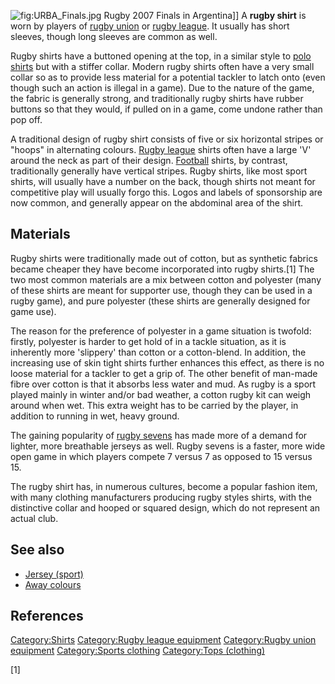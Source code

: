 ![](URBA_Finals.jpg "fig:URBA_Finals.jpg") Rugby 2007 Finals in
Argentina\]\] A **rugby shirt** is worn by players of [rugby
union](rugby_union "wikilink") or [rugby
league](rugby_league "wikilink"). It usually has short sleeves, though
long sleeves are common as well.

Rugby shirts have a buttoned opening at the top, in a similar style to
[polo shirts](polo_shirt "wikilink") but with a stiffer collar. Modern
rugby shirts often have a very small collar so as to provide less
material for a potential tackler to latch onto (even though such an
action is illegal in a game). Due to the nature of the game, the fabric
is generally strong, and traditionally rugby shirts have rubber buttons
so that they would, if pulled on in a game, come undone rather than pop
off.

A traditional design of rugby shirt consists of five or six horizontal
stripes or "hoops" in alternating colours. [Rugby
league](Rugby_league "wikilink") shirts often have a large 'V' around
the neck as part of their design.
[Football](Association_football "wikilink") shirts, by contrast,
traditionally generally have vertical stripes. Rugby shirts, like most
sport shirts, will usually have a number on the back, though shirts not
meant for competitive play will usually forgo this. Logos and labels of
sponsorship are now common, and generally appear on the abdominal area
of the shirt.

## Materials

Rugby shirts were traditionally made out of cotton, but as synthetic
fabrics became cheaper they have become incorporated into rugby
shirts.[1] The two most common materials are a mix between cotton and
polyester (many of these shirts are meant for supporter use, though they
can be used in a rugby game), and pure polyester (these shirts are
generally designed for game use).

The reason for the preference of polyester in a game situation is
twofold: firstly, polyester is harder to get hold of in a tackle
situation, as it is inherently more 'slippery' than cotton or a
cotton-blend. In addition, the increasing use of skin tight shirts
further enhances this effect, as there is no loose material for a
tackler to get a grip of. The other benefit of man-made fibre over
cotton is that it absorbs less water and mud. As rugby is a sport played
mainly in winter and/or bad weather, a cotton rugby kit can weigh around
when wet. This extra weight has to be carried by the player, in addition
to running in wet, heavy ground.

The gaining popularity of [rugby sevens](rugby_sevens "wikilink") has
made more of a demand for lighter, more breathable jerseys as well.
Rugby sevens is a faster, more wide open game in which players compete 7
versus 7 as opposed to 15 versus 15.

The rugby shirt has, in numerous cultures, become a popular fashion
item, with many clothing manufacturers producing rugby styles shirts,
with the distinctive collar and hooped or squared design, which do not
represent an actual club.

## See also

-   [Jersey (sport)](Jersey_(sport) "wikilink")
-   [Away colours](Away_colours "wikilink")

## References

[Category:Shirts](Category:Shirts "wikilink") [Category:Rugby league
equipment](Category:Rugby_league_equipment "wikilink") [Category:Rugby
union equipment](Category:Rugby_union_equipment "wikilink")
[Category:Sports clothing](Category:Sports_clothing "wikilink")
[Category:Tops (clothing)](Category:Tops_(clothing) "wikilink")

[1]